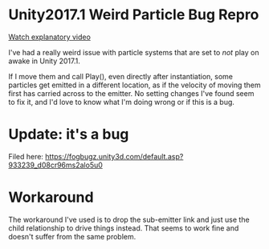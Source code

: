 # Unity2017.1 Weird Particle Bug Repro

[Watch explanatory video](https://www.youtube.com/watch?v=QjMG4lvDQt0)

I've had a really weird issue with particle systems that are set to *not* play on awake in Unity 2017.1. 

If I move them and call Play(), even directly after instantiation, some particles get emitted in a different 
location, as if the velocity of moving them first has carried across to the emitter. No setting changes I've found
seem to fix it, and I'd love to know what I'm doing wrong or if this is a bug.

# Update: it's a bug

Filed here: https://fogbugz.unity3d.com/default.asp?933239_d08cr96ms2alo5u0

# Workaround

The workaround I've used is to drop the sub-emitter link and just use the child relationship to drive things instead. That seems to work fine and doesn't suffer from the same problem.
